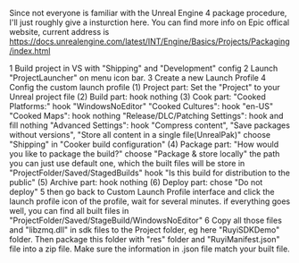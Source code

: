Since not everyone is familiar with the Unreal Engine 4 package procedure, I'll just roughly give a insturction here. You can find more info on 
Epic offical website, current address is https://docs.unrealengine.com/latest/INT/Engine/Basics/Projects/Packaging/index.html

1 Build project in VS with "Shipping" and "Development" config
2 Launch "ProjectLauncher" on menu icon bar. 
3 Create a new Launch Profile
4 Config the custom launch profile
(1) Project part: Set the "Project" to your Unreal project file
(2) Build part: hook nothing
(3) Cook part: "Cooked Platforms:" hook "WindowsNoEditor"
               "Cooked Cultures": hook "en-US"
               "Cooked Maps": hook nothing
               "Release/DLC/Patching Settings": hook and fill nothing
               "Advanced Settings": hook "Compress content", "Save packages without versions", "Store all content in a single file(UnrealPak)"
                                    choose "Shipping" in "Cooker build configuration"
(4) Package part: "How would you like to package the build?" choose "Package & store locally"
                  the path you can just use default one, which the built files will be store in "ProjectFolder/Saved/StagedBuilds"
                  hook "Is this build for distribution to the public"
(5) Archive part: hook nothing
(6) Deploy part: chose "Do not deploy"
5 then go back to Custom Launch Profile interface and click the launch profile icon of the profile, wait for several minutes.
if everything goes well, you can find all built files in "ProjectFolder/Saved/StageBuild/WindowsNoEditor"
6 Copy all those files and "libzmq.dll" in sdk files to the Project folder, eg here "RuyiSDKDemo" folder.
  Then package this folder with "res" folder and "RuyiManifest.json" file into a zip file. Make sure the information
  in .json file match your built file.